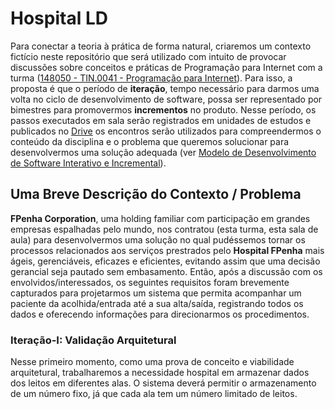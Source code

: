 # Hospital LD

Para conectar a teoria à prática de forma natural, criaremos um contexto fictício neste repositório que será utilizado com intuito de provocar discussões sobre conceitos e práticas de Programação para Internet com a turma ([148050 - TIN.0041 - Programação para Internet](https://suap.ifrn.edu.br/edu/meu_diario/148050/1/)). Para isso, a proposta é que o período de **iteração**, tempo necessário para darmos uma volta no ciclo de desenvolvimento de software, possa ser representado por bimestres para promovermos **incrementos** no produto. Nesse período, os passos executados em sala serão registrados em unidades de estudos e publicados no [Drive](https://drive.google.com/drive/folders/12eTzZcaTXe1pBRHvDA4F8UWky0SI3rie?usp=drive_link)  os encontros serão utilizados para compreendermos o conteúdo da disciplina e o problema que queremos solucionar para desenvolvermos uma solução adequada (ver [Modelo de Desenvolvimento de Software Interativo e Incremental](https://pt.wikipedia.org/wiki/Desenvolvimento_iterativo_e_incremental)). 

## Uma Breve Descrição do Contexto / Problema

**FPenha Corporation**, uma holding familiar com participação em grandes empresas espalhadas pelo mundo, nos contratou (esta turma, esta sala de aula) para desenvolvermos uma solução no qual pudéssemos tornar os processos relacionados aos serviços prestrados pelo **Hospital FPenha** mais ágeis, gerenciáveis, eficazes e eficientes, evitando assim que uma decisão gerancial seja pautado sem embasamento. Então, após a discussão com os envolvidos/interessados, os seguintes requisitos foram brevemente capturados para projetarmos um sistema que permita acompanhar um paciente da acolhida/entrada até a sua alta/saída, registrando todos os dados e oferecendo informações para direcionarmos os procedimentos.

### Iteração-I: Validação Arquitetural

Nesse primeiro momento, como uma prova de conceito e viabilidade arquitetural, trabalharemos a necessidade hospital em armazenar dados dos leitos em diferentes alas. O sistema deverá permitir o armazenamento de um número fixo, já que cada ala tem um número limitado de leitos.

